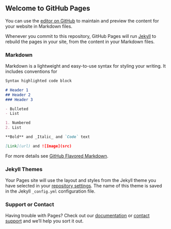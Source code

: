 
<script>
  !function(){var analytics=window.analytics=window.analytics||[];if(!analytics.initialize)if(analytics.invoked)window.console&&console.error&&console.error("Segment snippet included twice.");else{analytics.invoked=!0;analytics.methods=["trackSubmit","trackClick","trackLink","trackForm","pageview","identify","reset","group","track","ready","alias","debug","page","once","off","on","addSourceMiddleware","addIntegrationMiddleware","setAnonymousId","addDestinationMiddleware"];analytics.factory=function(e){return function(){var t=Array.prototype.slice.call(arguments);t.unshift(e);analytics.push(t);return analytics}};for(var e=0;e<analytics.methods.length;e++){var t=analytics.methods[e];analytics[t]=analytics.factory(t)}analytics.load=function(e,t){var n=document.createElement("script");n.type="text/javascript";n.async=!0;n.src="https://cdn.segment.com/analytics.js/v1/"+e+"/analytics.min.js";var a=document.getElementsByTagName("script")[0];a.parentNode.insertBefore(n,a);analytics._loadOptions=t};analytics.SNIPPET_VERSION="4.1.0";
  analytics.load("Kvs51DKPa5k5npvJSNHqsSlTHH26dqNf");
  analytics.page();
  }}();
</script>
 
 
## Welcome to GitHub Pages

You can use the [editor on GitHub](https://github.com/ThabetChaaouri/thabet.github.io/edit/master/index.md) to maintain and preview the content for your website in Markdown files.

Whenever you commit to this repository, GitHub Pages will run [Jekyll](https://jekyllrb.com/) to rebuild the pages in your site, from the content in your Markdown files.

### Markdown

Markdown is a lightweight and easy-to-use syntax for styling your writing. It includes conventions for

```markdown
Syntax highlighted code block

# Header 1
## Header 2
### Header 3

- Bulleted
- List

1. Numbered
2. List

**Bold** and _Italic_ and `Code` text

[Link](url) and ![Image](src)
```

For more details see [GitHub Flavored Markdown](https://guides.github.com/features/mastering-markdown/).

### Jekyll Themes

Your Pages site will use the layout and styles from the Jekyll theme you have selected in your [repository settings](https://github.com/ThabetChaaouri/thabet.github.io/settings). The name of this theme is saved in the Jekyll `_config.yml` configuration file.

### Support or Contact

Having trouble with Pages? Check out our [documentation](https://help.github.com/categories/github-pages-basics/) or [contact support](https://github.com/contact) and we’ll help you sort it out.
